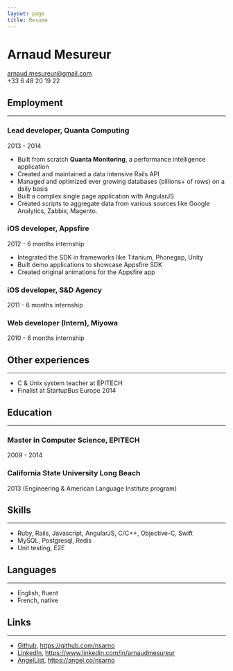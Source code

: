 ```yaml
---
layout: page
title: Resume
---
```



Arnaud Mesureur
===============
arnaud.mesureur@gmail.com  
+33 6 48 20 19 22

## Employment
---

### Lead developer, Quanta Computing 
2013 - 2014

* Built from scratch **Quanta Monitoring**, a performance intelligence application
* Created and maintained a data intensive Rails API
* Managed and optimized ever growing databases (billions+ of rows) on a daily basis
* Built a complex single page application with AngularJS
* Created scripts to aggregate data from various sources like Google Analytics, Zabbix, Magento.

### iOS developer, Appsfire
2012 - 6 months internship

* Integrated the SDK in frameworks like Titanium, Phonegap, Unity
* Built demo applications to showcase Appsfire SDK
* Created original animations for the Appsfire app

### iOS developer, S&D Agency
2011 - 6 months internship

### Web developer (Intern), Miyowa
2010 - 6 months internship

## Other experiences
---
- C & Unix system teacher at EPITECH
- Finalist at StartupBus Europe 2014

## Education
---

### Master in Computer Science, EPITECH
2009 - 2014

### California State University Long Beach
2013 (Engineering & American Language Institute program)

## Skills
---

* Ruby, Rails, Javascript, AngularJS, C/C++, Objective-C, Swift
* MySQL, Postgresql, Redis
* Unit testing, E2E


## Languages
---

- English, fluent
- French, native

## Links
---

- [Github](https://github.com/nsarno), https://github.com/nsarno
- [LinkedIn](https://www.linkedin.com/in/arnaudmesureur), https://www.linkedin.com/in/arnaudmesureur
- [AngelList](https://angel.co/nsarno), https://angel.co/nsarno


